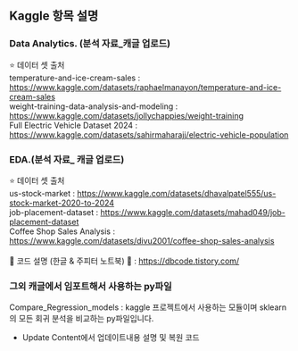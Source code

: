## Kaggle 항목 설명  

### Data Analytics. (분석 자료_캐글 업로드) <br>
:star: 데이터 셋 출처  <br>
temperature-and-ice-cream-sales : https://www.kaggle.com/datasets/raphaelmanayon/temperature-and-ice-cream-sales <br>
weight-training-data-analysis-and-modeling : https://www.kaggle.com/datasets/jollychappies/weight-training <br>
Full Electric Vehicle Dataset 2024 : https://www.kaggle.com/datasets/sahirmaharajj/electric-vehicle-population

### EDA.(분석 자료_ 캐글 업로드) <br>
:star: 데이터 셋 출처  <br>
us-stock-market : https://www.kaggle.com/datasets/dhavalpatel555/us-stock-market-2020-to-2024 <br>
job-placement-dataset : https://www.kaggle.com/datasets/mahad049/job-placement-dataset <br>
Coffee Shop Sales Analysis : https://www.kaggle.com/datasets/divu2001/coffee-shop-sales-analysis <br><br>
🔭 코드 설명 (한글 & 주피터 노트북) 🔭 : https://dbcode.tistory.com/

### 그외 캐글에서 임포트해서 사용하는 py파일
Compare_Regression_models : kaggle 프로젝트에서 사용하는 모듈이며 sklearn의 모든 회귀 분석을 비교하는 py파일입니다. 
- Update Content에서 업데이트내용 설명 및 복원 코드
